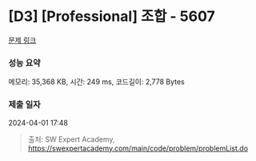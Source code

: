 # [D3] [Professional] 조합 - 5607 

[문제 링크](https://swexpertacademy.com/main/code/problem/problemDetail.do?contestProbId=AWXGKdbqczEDFAUo) 

### 성능 요약

메모리: 35,368 KB, 시간: 249 ms, 코드길이: 2,778 Bytes

### 제출 일자

2024-04-01 17:48



> 출처: SW Expert Academy, https://swexpertacademy.com/main/code/problem/problemList.do